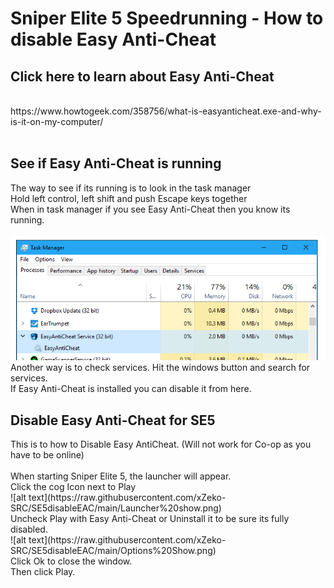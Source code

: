 # Sniper Elite 5 Speedrunning - How to disable Easy Anti-Cheat
<h2>Click here to learn about Easy Anti-Cheat</h2></br>
https://www.howtogeek.com/358756/what-is-easyanticheat.exe-and-why-is-it-on-my-computer/</br></br>
<h2>See if Easy Anti-Cheat is running</h2>
The way to see if its running is to look in the task manager</br>
Hold left control, left shift and push Escape keys together</br>
When in task manager if you see Easy Anti-Cheat then you know its running.</br></br>
<img src="https://raw.githubusercontent.com/xZeko-SRC/SE5disableEAC/main/taskmanager%20show.png"></br>
Another way is to check services. Hit the windows button and search for services.</br>
If Easy Anti-Cheat is installed you can disable it from here.</br>
<h2> Disable Easy Anti-Cheat for SE5</h2>
This is to how to Disable Easy AntiCheat. (Will not work for Co-op as you have to be online)</br></br>
When starting Sniper Elite 5, the launcher will appear.</br>
Click the cog Icon next to Play</br>
![alt text](https://raw.githubusercontent.com/xZeko-SRC/SE5disableEAC/main/Launcher%20show.png)</br>
Uncheck Play with Easy Anti-Cheat or Uninstall it to be sure its fully disabled.</br>
![alt text](https://raw.githubusercontent.com/xZeko-SRC/SE5disableEAC/main/Options%20Show.png)</br>
Click Ok to close the window.</br>
Then click Play.
